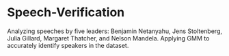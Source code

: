 # Speech-Verification
Analyzing speeches by five leaders: Benjamin Netanyahu, Jens Stoltenberg, Julia  Gillard, Margaret Thatcher, and Nelson Mandela. Applying GMM to accurately identify speakers in the dataset.
